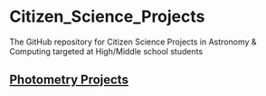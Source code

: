 # Citizen_Science_Projects
The GitHub repository for Citizen Science Projects in Astronomy & Computing targeted at High/Middle school students

## [Photometry Projects](Photometry)
